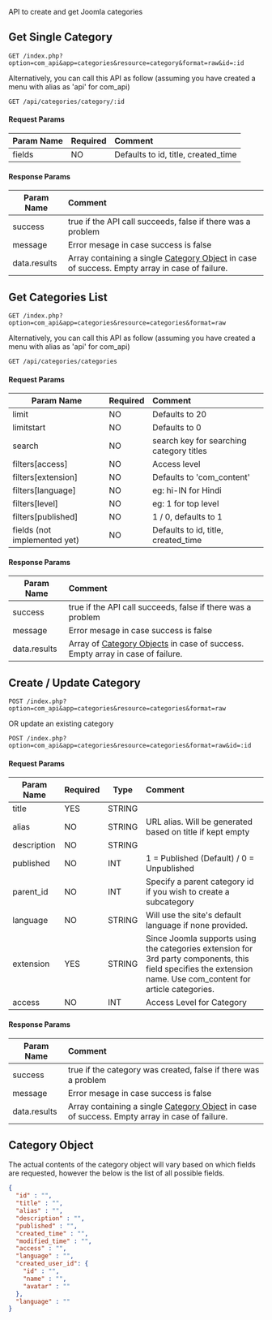 API to create and get Joomla categories

## Get Single Category

```http
GET /index.php?option=com_api&app=categories&resource=category&format=raw&id=:id
```

Alternatively, you can call this API as follow (assuming you have created a menu with alias as 'api' for com_api)

```http
GET /api/categories/category/:id
```

#### Request Params

| Param Name | Required | Comment |
| ---------- | -------- | :------ |
| fields         | NO       | Defaults to id, title, created_time |


#### Response Params

| Param Name | Comment  |
| ---------- | :------- |
| success | true if the API call succeeds, false if there was a problem |
| message | Error mesage in case success is false |
| data.results | Array containing a single [Category Object](#category-object) in case of success. Empty array in case of failure. |

## Get Categories List

```http
GET /index.php?option=com_api&app=categories&resource=categories&format=raw
```

Alternatively, you can call this API as follow (assuming you have created a menu with alias as 'api' for com_api)

```http
GET /api/categories/categories
```

#### Request Params

| Param Name | Required | Comment |
| ---------- | -------- | :------ |
| limit      | NO       | Defaults to 20        |
| limitstart | NO       | Defaults to 0        |
| search     | NO       | search key for searching category titles |
| filters[access]    | NO       | Access level |
| filters[extension] | NO       | Defaults to 'com_content'        |
| filters[language]  | NO       | eg: hi-IN for Hindi |
| filters[level]     | NO       | eg: 1 for top level |
| filters[published] | NO       | 1 / 0, defaults to 1 |
| fields (not implemented yet)     | NO       | Defaults to id, title, created_time |

#### Response Params

| Param Name | Comment |
| ---------- | :------- |
| success | true if the API call succeeds, false if there was a problem |
| message | Error mesage in case success is false |
| data.results | Array of [Category Objects](#category-object) in case of success. Empty array in case of failure. |

## Create / Update Category

```http
POST /index.php?option=com_api&app=categories&resource=categories&format=raw
```
OR update an existing category
```http
POST /index.php?option=com_api&app=categories&resource=categories&format=raw&id=:id
```

#### Request Params

| Param Name | Required | Type | Comment  |
| ---------- | -------- | ------- | :---- |
| title      | YES      | STRING |         |
| alias      | NO      | STRING | URL alias. Will be generated based on title if kept empty |
| description    | NO      | STRING |        |
| published    | NO      | INT | 1 = Published (Default) / 0 = Unpublished |
| parent_id      | NO      | INT |  Specify a parent category id if you wish to create a subcategory |
| language | NO | STRING | Will use the site's default language if none provided. |
| extension | YES | STRING | Since Joomla supports using the categories extension for 3rd party components, this field specifies the extension name. Use com_content for article categories.  |
| access | NO | INT | Access Level for Category |


#### Response Params

| Param Name | Comment |
| ---------- | :------ |
| success | true if the category was created, false if there was a problem |
| message | Error mesage in case success is false |
| data.results | Array containing a single [Category Object](#category-object) in case of success. Empty array in case of failure. |

## Category Object
The actual contents of the category object will vary based on which fields are requested, however the below is the list of all possible fields.

```json
{
  "id" : "",
  "title" : "",
  "alias" : "",
  "description" : "",
  "published" : "",
  "created_time" : "",
  "modified_time" : "",
  "access" : "",
  "language" : "",
  "created_user_id": {
    "id" : "",
    "name" : "",
    "avatar" : ""
  },
  "language" : ""
}
```